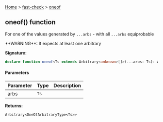 [Home](/) &gt; [fast-check](../fast-check.md) &gt; [oneof](oneof_1.md)

## oneof() function

For one of the values generated by `...arbs` - with all `...arbs` equiprobable

\*\*WARNING\*\*: It expects at least one arbitrary

<b>Signature:</b>

```typescript
declare function oneof<Ts extends Arbitrary<unknown>[]>(...arbs: Ts): Arbitrary<OneOfArbitraryType<Ts>>;
```

#### Parameters

|  Parameter | Type | Description |
|  --- | --- | --- |
|  arbs | <code>Ts</code> |  |

<b>Returns:</b>

`Arbitrary<OneOfArbitraryType<Ts>>`

